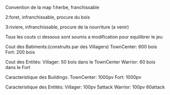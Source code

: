 Convention de la map
  1:herbe, franchissable
  
  2:foret, infranchissable, procure du bois
  
  3:riviere, infranchissable, procure de la nourriture (a venir)


Tous les couts ci dessous sont soumis a modification pour equilibrer le jeu


Cout des Batiments:(construits par des Villagers)
  TownCenter: 600 bois
  Fort: 200 bois
  
Cout des Entités:
  Villager: 50 bois dans le TownCenter
  Warrior: 60 bois dans le Fort
  
Caracteristique des Buildings:
  TownCenter: 1000pv
  Fort: 1000pv

Caracteristique des Entités:
  Villager: 100pv 5attack
  Warrior: 100pv 60attack
